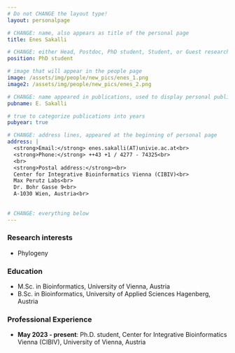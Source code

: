 ```yaml
---
# Do not CHANGE the layout type!
layout: personalpage

# CHANGE: name, also appears as title of the personal page
title: Enes Sakalli

# CHANGE: either Head, Postdoc, PhD student, Student, or Guest researcher
position: PhD student

# image that will appear in the people page
image: /assets/img/people/new_pics/enes_1.png
image2: /assets/img/people/new_pics/enes_2.png

# CHANGE: name appeared in publications, used to display personal publications
pubname: E. Sakalli

# true to categorize publications into years
pubyear: true

# CHANGE: address lines, appeared at the beginning of personal page
address: |
  <strong>Email:</strong> enes.sakalli(AT)univie.ac.at<br>
  <strong>Phone:</strong> ++43 +1 / 4277 - 74325<br>
  <br>
  <strong>Postal address:</strong><br>
  Center for Integrative Bioinformatics Vienna (CIBIV)<br>
  Max Perutz Labs<br>
  Dr. Bohr Gasse 9<br>
  A-1030 Wien, Austria<br>
  
  
# CHANGE: everything below
---
```

### Research interests
<div class="hline"></div>

* Phylogeny

### Education
<div class="hline"></div>

* M.Sc. in Bioinformatics, University of Vienna, Austria
* B.Sc. in Bioinformatics, University of Applied Sciences Hagenberg, Austria


### Professional Experience
<div class="hline"></div>

* __May 2023 - present__: Ph.D. student, Center for Integrative Bioinformatics Vienna (CIBIV), University of Vienna, Austria
